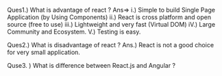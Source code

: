 Ques1.) What is advantage of react ?
Ans=>
i.) Simple to build Single Page Application (by Using Components)
ii.) React is cross platform and open source (free to use)
iii.) Lightweight and very fast (Virtual DOM)
iV.) Large Community and Ecosystem.
V.) Testing is easy.


Ques2.) What is disadvantage of react ?
Ans.) React is not a good  choice for very small application.


Quse3. ) What is difference between React.js and Angular ? 


